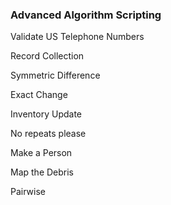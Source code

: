 ### Advanced Algorithm Scripting

Validate US Telephone Numbers

Record Collection

Symmetric Difference

Exact Change

Inventory Update

No repeats please

Make a Person

Map the Debris

Pairwise
